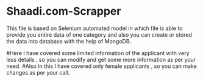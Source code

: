 # Shaadi.com-Scrapper
This file is based on Selenium automated model in which file is able to provide you entire data of one category and also you can create or stored the data into database with the help of MongoDB.

#Here I have covered some limited information of the applicant with very less details , so you can modify and get some more information as per your need.
#Also In this I have covered only female applicants , so you can make changes as per your call.
